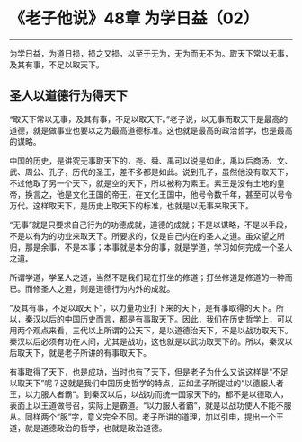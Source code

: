 # 《老子他说》48章 为学日益（02）

------

为学日益，为道日损，损之又损，以至于无为，无为而无不为。取天下常以无事，及其有事，不足以取天下。

## 圣人以道德行为得天下

“取天下常以无事，及其有事，不足以取天下。”老子说，以无事而取天下是最高的道德，就是做事业也要以之为最高道德标准。这也就是最高的政治哲学，也是最高的谋略。

中国的历史，是讲究无事取天下的，尧、舜、禹可以说是如此，禹以后商汤、文、武、周公、孔子，历代的圣王，差不多都是如此。说到孔子，虽然他没有取天下，不过他取了另一个天下，就是空的天下，所以被称为素王。素王是没有土地的皇帝，换言之，他是文化王国的帝王，在文化王国中，他号令数千年，甚至可以号令万代。这样取天下，是历史上取天下的标准，也就是以无事来取天下。

“无事”就是只要求自己行为的功德成就，道德的成就；不是以谋略，不是以手段，不是以有为的功业来取天下。所要求的，仅是自己内在的圣人之道。虽众望之所归，那是余事，不是本事；本事就是本分的事，就是学道，学习如何完成一个圣人之道。

所谓学道，学圣人之道，当然不是我们现在打坐的修道；打坐修道是修道的一种而已。而修圣人之道，则是道德行为内外的成就。

“及其有事，不足以取天下”，以力量功业打下来的天下，是有事取得的天下。所以，秦汉以后的中国历史而言，都是有事取天下。因此，我们在历史哲学上，可以用两个观点来看，三代以上所谓的公天下，是以道德治天下，不是以战功取天下。秦汉以后必须有功在人间，尤其是战功，这也就是以武功取天下的。所以，秦汉以后取天下，就是老子所讲的有事取天下。

有事取得了天下，也是成功，当时也有了天下，但是老子为什么又说这样是“不足以取天下”呢？这就是我们中国历史哲学的特点，正如孟子所提过的“以德服人者王，以力服人者霸”。到秦汉以后，以战功而统一国家天下的，都不是以德取人，表面上以王道做号召，实际上是霸道。“以力服人者霸”，就是以战功使人不能不服从。同样两个“服”字，意义完全不同。老子所讲的道理，加以引申，提出一个王道，就是道德政治的哲学，也就是政治道德。